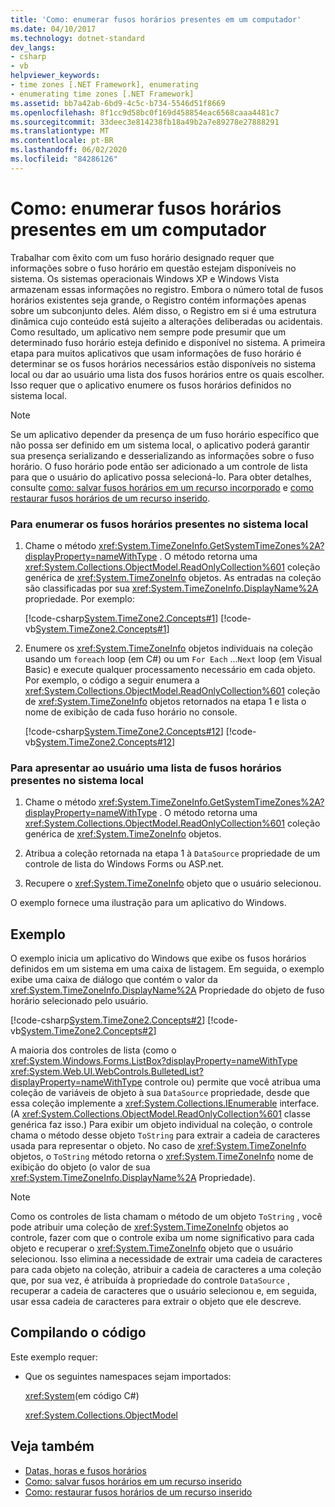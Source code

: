 ```yaml
---
title: 'Como: enumerar fusos horários presentes em um computador'
ms.date: 04/10/2017
ms.technology: dotnet-standard
dev_langs:
- csharp
- vb
helpviewer_keywords:
- time zones [.NET Framework], enumerating
- enumerating time zones [.NET Framework]
ms.assetid: bb7a42ab-6bd9-4c5c-b734-5546d51f8669
ms.openlocfilehash: 8f1cc9d58bc0f169d458854eac6568caaa4481c7
ms.sourcegitcommit: 33deec3e814238fb18a49b2a7e89278e27888291
ms.translationtype: MT
ms.contentlocale: pt-BR
ms.lasthandoff: 06/02/2020
ms.locfileid: "84286126"
---
```

# <a name="how-to-enumerate-time-zones-present-on-a-computer"></a>Como: enumerar fusos horários presentes em um computador

Trabalhar com êxito com um fuso horário designado requer que informações sobre o fuso horário em questão estejam disponíveis no sistema. Os sistemas operacionais Windows XP e Windows Vista armazenam essas informações no registro. Embora o número total de fusos horários existentes seja grande, o Registro contém informações apenas sobre um subconjunto deles. Além disso, o Registro em si é uma estrutura dinâmica cujo conteúdo está sujeito a alterações deliberadas ou acidentais. Como resultado, um aplicativo nem sempre pode presumir que um determinado fuso horário esteja definido e disponível no sistema. A primeira etapa para muitos aplicativos que usam informações de fuso horário é determinar se os fusos horários necessários estão disponíveis no sistema local ou dar ao usuário uma lista dos fusos horários entre os quais escolher. Isso requer que o aplicativo enumere os fusos horários definidos no sistema local.

> [!NOTE]
> Se um aplicativo depender da presença de um fuso horário específico que não possa ser definido em um sistema local, o aplicativo poderá garantir sua presença serializando e desserializando as informações sobre o fuso horário. O fuso horário pode então ser adicionado a um controle de lista para que o usuário do aplicativo possa selecioná-lo. Para obter detalhes, consulte [como: salvar fusos horários em um recurso incorporado](save-time-zones-to-an-embedded-resource.md) e [como restaurar fusos horários de um recurso inserido](restore-time-zones-from-an-embedded-resource.md).

### <a name="to-enumerate-the-time-zones-present-on-the-local-system"></a>Para enumerar os fusos horários presentes no sistema local

1. Chame o método <xref:System.TimeZoneInfo.GetSystemTimeZones%2A?displayProperty=nameWithType> . O método retorna uma <xref:System.Collections.ObjectModel.ReadOnlyCollection%601> coleção genérica de <xref:System.TimeZoneInfo> objetos. As entradas na coleção são classificadas por sua <xref:System.TimeZoneInfo.DisplayName%2A> propriedade. Por exemplo:

   [!code-csharp[System.TimeZone2.Concepts#1](../../../samples/snippets/csharp/VS_Snippets_CLR_System/system.TimeZone2.Concepts/CS/TimeZone2Concepts.cs#1)]
   [!code-vb[System.TimeZone2.Concepts#1](../../../samples/snippets/visualbasic/VS_Snippets_CLR_System/system.TimeZone2.Concepts/VB/TimeZone2Concepts.vb#1)]

2. Enumere os <xref:System.TimeZoneInfo> objetos individuais na coleção usando um `foreach` loop (em C#) ou um `For Each` ...`Next` loop (em Visual Basic) e execute qualquer processamento necessário em cada objeto. Por exemplo, o código a seguir enumera a <xref:System.Collections.ObjectModel.ReadOnlyCollection%601> coleção de <xref:System.TimeZoneInfo> objetos retornados na etapa 1 e lista o nome de exibição de cada fuso horário no console.

   [!code-csharp[System.TimeZone2.Concepts#12](../../../samples/snippets/csharp/VS_Snippets_CLR_System/system.TimeZone2.Concepts/CS/TimeZone2Concepts.cs#12)]
   [!code-vb[System.TimeZone2.Concepts#12](../../../samples/snippets/visualbasic/VS_Snippets_CLR_System/system.TimeZone2.Concepts/VB/TimeZone2Concepts.vb#12)]

### <a name="to-present-the-user-with-a-list-of-time-zones-present-on-the-local-system"></a>Para apresentar ao usuário uma lista de fusos horários presentes no sistema local

1. Chame o método <xref:System.TimeZoneInfo.GetSystemTimeZones%2A?displayProperty=nameWithType> . O método retorna uma <xref:System.Collections.ObjectModel.ReadOnlyCollection%601> coleção genérica de <xref:System.TimeZoneInfo> objetos.

2. Atribua a coleção retornada na etapa 1 à `DataSource` propriedade de um controle de lista do Windows Forms ou ASP.net.

3. Recupere o <xref:System.TimeZoneInfo> objeto que o usuário selecionou.

O exemplo fornece uma ilustração para um aplicativo do Windows.

## <a name="example"></a>Exemplo

O exemplo inicia um aplicativo do Windows que exibe os fusos horários definidos em um sistema em uma caixa de listagem. Em seguida, o exemplo exibe uma caixa de diálogo que contém o valor da <xref:System.TimeZoneInfo.DisplayName%2A> Propriedade do objeto de fuso horário selecionado pelo usuário.

[!code-csharp[System.TimeZone2.Concepts#2](../../../samples/snippets/csharp/VS_Snippets_CLR_System/system.TimeZone2.Concepts/CS/TimeZone2Concepts.cs#2)]
[!code-vb[System.TimeZone2.Concepts#2](../../../samples/snippets/visualbasic/VS_Snippets_CLR_System/system.TimeZone2.Concepts/VB/TimeZone2Concepts.vb#2)]

A maioria dos controles de lista (como o <xref:System.Windows.Forms.ListBox?displayProperty=nameWithType> <xref:System.Web.UI.WebControls.BulletedList?displayProperty=nameWithType> controle ou) permite que você atribua uma coleção de variáveis de objeto à sua `DataSource` propriedade, desde que essa coleção implemente a <xref:System.Collections.IEnumerable> interface. (A <xref:System.Collections.ObjectModel.ReadOnlyCollection%601> classe genérica faz isso.) Para exibir um objeto individual na coleção, o controle chama o método desse objeto `ToString` para extrair a cadeia de caracteres usada para representar o objeto. No caso de <xref:System.TimeZoneInfo> objetos, o `ToString` método retorna o <xref:System.TimeZoneInfo> nome de exibição do objeto (o valor de sua <xref:System.TimeZoneInfo.DisplayName%2A> Propriedade).

> [!NOTE]
> Como os controles de lista chamam o método de um objeto `ToString` , você pode atribuir uma coleção de <xref:System.TimeZoneInfo> objetos ao controle, fazer com que o controle exiba um nome significativo para cada objeto e recuperar o <xref:System.TimeZoneInfo> objeto que o usuário selecionou. Isso elimina a necessidade de extrair uma cadeia de caracteres para cada objeto na coleção, atribuir a cadeia de caracteres a uma coleção que, por sua vez, é atribuída à propriedade do controle `DataSource` , recuperar a cadeia de caracteres que o usuário selecionou e, em seguida, usar essa cadeia de caracteres para extrair o objeto que ele descreve.

## <a name="compiling-the-code"></a>Compilando o código

Este exemplo requer:

- Que os seguintes namespaces sejam importados:

  <xref:System>(em código C#)

  <xref:System.Collections.ObjectModel>

## <a name="see-also"></a>Veja também

- [Datas, horas e fusos horários](index.md)
- [Como: salvar fusos horários em um recurso inserido](save-time-zones-to-an-embedded-resource.md)
- [Como: restaurar fusos horários de um recurso inserido](restore-time-zones-from-an-embedded-resource.md)
